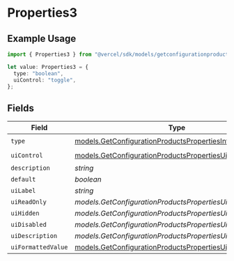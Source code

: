 # Properties3

## Example Usage

```typescript
import { Properties3 } from "@vercel/sdk/models/getconfigurationproductsop.js";

let value: Properties3 = {
  type: "boolean",
  uiControl: "toggle",
};
```

## Fields

| Field                                                                                                                        | Type                                                                                                                         | Required                                                                                                                     | Description                                                                                                                  |
| ---------------------------------------------------------------------------------------------------------------------------- | ---------------------------------------------------------------------------------------------------------------------------- | ---------------------------------------------------------------------------------------------------------------------------- | ---------------------------------------------------------------------------------------------------------------------------- |
| `type`                                                                                                                       | [models.GetConfigurationProductsPropertiesIntegrationsType](../models/getconfigurationproductspropertiesintegrationstype.md) | :heavy_check_mark:                                                                                                           | N/A                                                                                                                          |
| `uiControl`                                                                                                                  | [models.GetConfigurationProductsPropertiesUiControl](../models/getconfigurationproductspropertiesuicontrol.md)               | :heavy_check_mark:                                                                                                           | N/A                                                                                                                          |
| `description`                                                                                                                | *string*                                                                                                                     | :heavy_minus_sign:                                                                                                           | N/A                                                                                                                          |
| `default`                                                                                                                    | *boolean*                                                                                                                    | :heavy_minus_sign:                                                                                                           | N/A                                                                                                                          |
| `uiLabel`                                                                                                                    | *string*                                                                                                                     | :heavy_minus_sign:                                                                                                           | N/A                                                                                                                          |
| `uiReadOnly`                                                                                                                 | *models.GetConfigurationProductsPropertiesUiReadOnly*                                                                        | :heavy_minus_sign:                                                                                                           | N/A                                                                                                                          |
| `uiHidden`                                                                                                                   | *models.GetConfigurationProductsPropertiesUiHidden*                                                                          | :heavy_minus_sign:                                                                                                           | N/A                                                                                                                          |
| `uiDisabled`                                                                                                                 | *models.GetConfigurationProductsPropertiesUiDisabled*                                                                        | :heavy_minus_sign:                                                                                                           | N/A                                                                                                                          |
| `uiDescription`                                                                                                              | *models.GetConfigurationProductsPropertiesUiDescription*                                                                     | :heavy_minus_sign:                                                                                                           | N/A                                                                                                                          |
| `uiFormattedValue`                                                                                                           | [models.GetConfigurationProductsPropertiesUiFormattedValue](../models/getconfigurationproductspropertiesuiformattedvalue.md) | :heavy_minus_sign:                                                                                                           | N/A                                                                                                                          |